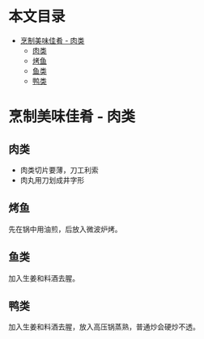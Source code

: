 本文目录
=================

* [烹制美味佳肴 - 肉类](#烹制美味佳肴---肉类)
   * [肉类](#肉类)
   * [烤鱼](#烤鱼)
   * [鱼类](#鱼类)
   * [鸭类](#鸭类)
 
# 烹制美味佳肴 - 肉类

## 肉类
- 肉类切片要薄，刀工利索
- 肉丸用刀划成井字形

## 烤鱼
先在锅中用油煎，后放入微波炉烤。

## 鱼类
加入生姜和料酒去腥。

## 鸭类
加入生姜和料酒去腥，放入高压锅蒸熟，普通炒会硬炒不透。

